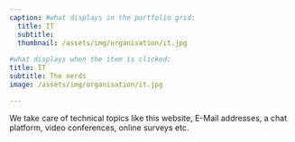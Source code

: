 ```yaml
---
caption: #what displays in the portfolio grid:
  title: IT
  subtitle: 
  thumbnail: /assets/img/organisation/it.jpg
  
#what displays when the item is clicked:
title: IT
subtitle: The nerds
image: /assets/img/organisation/it.jpg

---
```

We take care of technical topics like this website, E-Mail addresses, a chat platform, video conferences, online surveys etc.